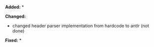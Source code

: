 **Added:**
* 

**Changed:**
* changed header parser implementation from hardcode to antlr (not done)

**Fixed:**
* 
